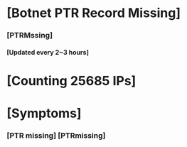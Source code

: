 # [Botnet PTR Record Missing]
### [PTRMssing]
#### [Updated every 2~3 hours]

# [Counting 25685 IPs]

# [Symptoms] 
###   [PTR missing] [PTRmissing]
